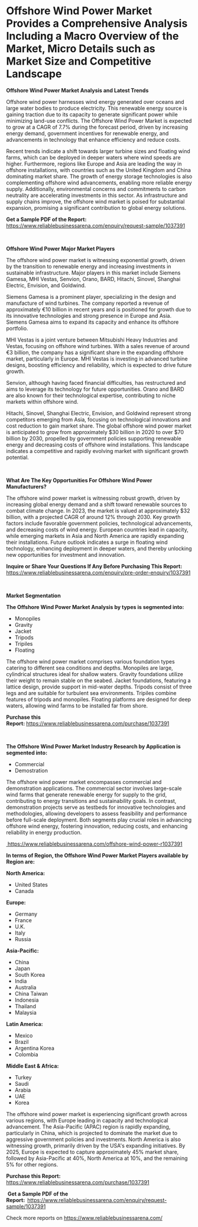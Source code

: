 <p><h1>Offshore Wind Power Market Provides a Comprehensive Analysis Including a Macro Overview of the Market, Micro Details such as Market Size and Competitive Landscape</h1></p><p><strong>Offshore Wind Power Market Analysis and Latest Trends</strong></p>
<p><p>Offshore wind power harnesses wind energy generated over oceans and large water bodies to produce electricity. This renewable energy source is gaining traction due to its capacity to generate significant power while minimizing land-use conflicts. The Offshore Wind Power Market is expected to grow at a CAGR of 7.7% during the forecast period, driven by increasing energy demand, government incentives for renewable energy, and advancements in technology that enhance efficiency and reduce costs.</p><p>Recent trends indicate a shift towards larger turbine sizes and floating wind farms, which can be deployed in deeper waters where wind speeds are higher. Furthermore, regions like Europe and Asia are leading the way in offshore installations, with countries such as the United Kingdom and China dominating market share. The growth of energy storage technologies is also complementing offshore wind advancements, enabling more reliable energy supply. Additionally, environmental concerns and commitments to carbon neutrality are accelerating investments in this sector. As infrastructure and supply chains improve, the offshore wind market is poised for substantial expansion, promising a significant contribution to global energy solutions.</p></p>
<p><strong>Get a Sample PDF of the Report:&nbsp;</strong> <a href="https://www.reliablebusinessarena.com/enquiry/request-sample/1037391?utm_campaign=1871&utm_medium=2&utm_source=Github&utm_content=ia&utm_term=07042025&utm_id=offshore-wind-power">https://www.reliablebusinessarena.com/enquiry/request-sample/1037391</a></p>
<p>&nbsp;</p>
<p><strong>Offshore Wind Power Major Market Players</strong></p>
<p><p>The offshore wind power market is witnessing exponential growth, driven by the transition to renewable energy and increasing investments in sustainable infrastructure. Major players in this market include Siemens Gamesa, MHI Vestas, Senvion, Orano, BARD, Hitachi, Sinovel, Shanghai Electric, Envision, and Goldwind.</p><p>Siemens Gamesa is a prominent player, specializing in the design and manufacture of wind turbines. The company reported a revenue of approximately €10 billion in recent years and is positioned for growth due to its innovative technologies and strong presence in Europe and Asia. Siemens Gamesa aims to expand its capacity and enhance its offshore portfolio.</p><p>MHI Vestas is a joint venture between Mitsubishi Heavy Industries and Vestas, focusing on offshore wind turbines. With a sales revenue of around €3 billion, the company has a significant share in the expanding offshore market, particularly in Europe. MHI Vestas is investing in advanced turbine designs, boosting efficiency and reliability, which is expected to drive future growth.</p><p>Senvion, although having faced financial difficulties, has restructured and aims to leverage its technology for future opportunities. Orano and BARD are also known for their technological expertise, contributing to niche markets within offshore wind.</p><p>Hitachi, Sinovel, Shanghai Electric, Envision, and Goldwind represent strong competitors emerging from Asia, focusing on technological innovations and cost reduction to gain market share. The global offshore wind power market is anticipated to grow from approximately $30 billion in 2020 to over $70 billion by 2030, propelled by government policies supporting renewable energy and decreasing costs of offshore wind installations. This landscape indicates a competitive and rapidly evolving market with significant growth potential.</p></p>
<p>&nbsp;</p>
<p><strong>What Are The Key Opportunities For Offshore Wind Power Manufacturers?</strong></p>
<p><p>The offshore wind power market is witnessing robust growth, driven by increasing global energy demand and a shift toward renewable sources to combat climate change. In 2023, the market is valued at approximately $32 billion, with a projected CAGR of around 12% through 2030. Key growth factors include favorable government policies, technological advancements, and decreasing costs of wind energy. European countries lead in capacity, while emerging markets in Asia and North America are rapidly expanding their installations. Future outlook indicates a surge in floating wind technology, enhancing deployment in deeper waters, and thereby unlocking new opportunities for investment and innovation.</p></p>
<p><strong>Inquire or Share Your Questions If Any Before Purchasing This Report:</strong> <a href="https://www.reliablebusinessarena.com/enquiry/pre-order-enquiry/1037391?utm_campaign=1871&utm_medium=2&utm_source=Github&utm_content=ia&utm_term=07042025&utm_id=offshore-wind-power">https://www.reliablebusinessarena.com/enquiry/pre-order-enquiry/1037391</a></p>
<p>&nbsp;</p>
<p><strong>Market Segmentation</strong></p>
<p><strong>The Offshore Wind Power Market Analysis by types is segmented into:</strong></p>
<p><ul><li>Monopiles</li><li>Gravity</li><li>Jacket</li><li>Tripods</li><li>Tripiles</li><li>Floating</li></ul></p>
<p><p>The offshore wind power market comprises various foundation types catering to different sea conditions and depths. Monopiles are large, cylindrical structures ideal for shallow waters. Gravity foundations utilize their weight to remain stable on the seabed. Jacket foundations, featuring a lattice design, provide support in mid-water depths. Tripods consist of three legs and are suitable for turbulent sea environments. Tripiles combine features of tripods and monopiles. Floating platforms are designed for deep waters, allowing wind farms to be installed far from shore.</p></p>
<p><strong>Purchase this Report:&nbsp;</strong><a href="https://www.reliablebusinessarena.com/purchase/1037391?utm_campaign=1871&utm_medium=2&utm_source=Github&utm_content=ia&utm_term=07042025&utm_id=offshore-wind-power">https://www.reliablebusinessarena.com/purchase/1037391</a></p>
<p>&nbsp;</p>
<p><strong>The Offshore Wind Power Market Industry Research by Application is segmented into:</strong></p>
<p><ul><li>Commercial</li><li>Demostration</li></ul></p>
<p><p>The offshore wind power market encompasses commercial and demonstration applications. The commercial sector involves large-scale wind farms that generate renewable energy for supply to the grid, contributing to energy transitions and sustainability goals. In contrast, demonstration projects serve as testbeds for innovative technologies and methodologies, allowing developers to assess feasibility and performance before full-scale deployment. Both segments play crucial roles in advancing offshore wind energy, fostering innovation, reducing costs, and enhancing reliability in energy production.</p></p>
<p><a href="https://www.reliablebusinessarena.com/offshore-wind-power-r1037391?utm_campaign=1871&utm_medium=2&utm_source=Github&utm_content=ia&utm_term=07042025&utm_id=offshore-wind-power">&nbsp;https://www.reliablebusinessarena.com/offshore-wind-power-r1037391</a></p>
<p><strong>In terms of Region, the Offshore Wind Power Market Players available by Region are:</strong></p>
<p>
    <p> <strong> North America: </strong>
        <ul>
            <li>United States</li>
            <li>Canada</li>
        </ul>
        </p> 
    <p> <strong> Europe: </strong>
        <ul>
            <li>Germany</li>
            <li>France</li>
            <li>U.K.</li>
            <li>Italy</li>
            <li>Russia</li>
        </ul>
        </p> 
    <p> <strong> Asia-Pacific: </strong>
        <ul>
            <li>China</li>
            <li>Japan</li>
            <li>South Korea</li>
            <li>India</li>
            <li>Australia</li>
            <li>China Taiwan</li>
            <li>Indonesia</li>
            <li>Thailand</li>
            <li>Malaysia</li>
        </ul>
        </p> 
    <p> <strong> Latin America: </strong>
        <ul>
            <li>Mexico</li>
            <li>Brazil</li>
            <li>Argentina Korea</li>
            <li>Colombia</li>
        </ul>
        </p> 
    <p> <strong> Middle East & Africa: </strong>
        <ul>
            <li>Turkey</li>
            <li>Saudi</li>
            <li>Arabia</li>
            <li>UAE</li>
            <li>Korea</li>
        </ul>
    </p>
    </p>
<p><p>The offshore wind power market is experiencing significant growth across various regions, with Europe leading in capacity and technological advancement. The Asia-Pacific (APAC) region is rapidly expanding, particularly in China, which is projected to dominate the market due to aggressive government policies and investments. North America is also witnessing growth, primarily driven by the USA's expanding initiatives. By 2025, Europe is expected to capture approximately 45% market share, followed by Asia-Pacific at 40%, North America at 10%, and the remaining 5% for other regions.</p></p>
<p><strong>Purchase this Report: </strong><a href="https://www.reliablebusinessarena.com/purchase/1037391?utm_campaign=1871&utm_medium=2&utm_source=Github&utm_content=ia&utm_term=07042025&utm_id=offshore-wind-power">https://www.reliablebusinessarena.com/purchase/1037391</a></p>
<p>&nbsp;<strong>Get a Sample PDF of the Report:&nbsp;&nbsp;</strong><a href="https://www.reliablebusinessarena.com/enquiry/request-sample/1037391?utm_campaign=1871&utm_medium=2&utm_source=Github&utm_content=ia&utm_term=07042025&utm_id=offshore-wind-power">https://www.reliablebusinessarena.com/enquiry/request-sample/1037391</a></p>
<p><strong></strong></p>
<p>Check more reports on <a href="https://www.reliablebusinessarena.com/?utm_campaign=1871&utm_medium=2&utm_source=Github&utm_content=ia&utm_term=07042025&utm_id=offshore-wind-power">https://www.reliablebusinessarena.com/</a></p>